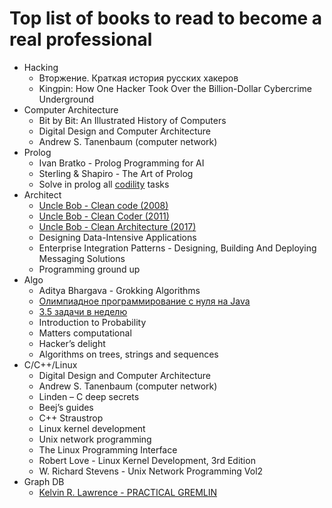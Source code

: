 # Top list of books to read to become a real professional

* Hacking
    * Вторжение. Краткая история русских хакеров
    * Kingpin: How One Hacker Took Over the Billion-Dollar Cybercrime Underground
* Computer Architecture
    * Bit by Bit: An Illustrated History of Computers
    * Digital Design and Computer Architecture
    * Andrew S. Tanenbaum (computer network)
* Prolog
    * Ivan Bratko - Prolog Programming for AI
    * Sterling & Shapiro  - The Art of Prolog
    * Solve in prolog all [codility](https://app.codility.com/programmers/lessons/1-iterations) tasks
* Architect
    * [Uncle Bob - Clean code (2008)](https://www.amazon.com/gp/product/B001GSTOAM)
    * [Uncle Bob - Clean Coder (2011)](https://www.amazon.com/gp/product/B0050JLC9Y)
    * [Uncle Bob - Clean Architecture (2017)](https://www.amazon.com/gp/product/B075LRM681)
    * Designing Data-Intensive Applications
    * Enterprise Integration Patterns - Designing, Building And Deploying Messaging Solutions
    * Programming ground up
* Algo
    * Aditya Bhargava - Grokking Algorithms
    * [Олимпиадное программирование с нуля на Java](https://www.youtube.com/channel/UCwZIfY8SZvct6_nYkjmODrg/playlists)
    * [3.5 задачи в неделю](https://www.youtube.com/channel/UCM01TVLxMvqEXq4Z9AFl-jA/playlists)
    * Introduction to Probability
    * Matters computational
    * Hacker’s delight
    * Algorithms on trees, strings and sequences
* C/C++/Linux
    * Digital Design and Computer Architecture
    * Andrew S. Tanenbaum (computer network)
    * Linden – C deep secrets
    * Beej’s guides
    * C++ Straustrop
    * Linux kernel development
    * Unix network programming
    * The Linux Programming Interface
    * Robert Love - Linux Kernel Development, 3rd Edition
    * W. Richard Stevens - Unix Network Programming Vol2
* Graph DB
    * [Kelvin R. Lawrence - PRACTICAL GREMLIN](https://kelvinlawrence.net/book/Gremlin-Graph-Guide.html)